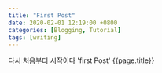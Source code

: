 ```yaml
---
title: "First Post"
date: 2020-02-01 12:19:00 +0800
categories: [Blogging, Tutorial]
tags: [writing]
---
```


다시 처음부터 시작이다 'first Post' {{page.title}}
